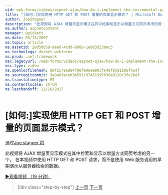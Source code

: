 ```yaml
---
uid: web-forms/videos/aspnet-ajax/how-do-i-implement-the-incremental-page-display-pattern-using-http-get-and-post
title: "[如何:]实现使用 HTTP GET 和 POST 增量的页面显示模式？ | Microsoft Docs"
author: JoeStagner
description: "此视频将 AJAX 增量页显示模式在其中检索和显示以增量方式网页考虑的另一个。 在本视频中..."
ms.author: aspnetcontent
manager: wpickett
ms.date: 03/13/2007
ms.topic: article
ms.assetid: 28d5bb59-9aad-4cdd-8088-1e9d3d230ac5
ms.technology: dotnet-webforms
ms.prod: .net-framework
msc.legacyurl: /web-forms/videos/aspnet-ajax/how-do-i-implement-the-incremental-page-display-pattern-using-http-get-and-post
msc.type: video
ms.openlocfilehash: 80f25791884f08fe96e9893f648f8c91b06f414f
ms.sourcegitcommit: 9a9483aceb34591c97451997036a9120c3fe2baf
ms.translationtype: MT
ms.contentlocale: zh-CN
ms.lasthandoff: 11/10/2017
---
```

<a name="how-do-i-implement-the-incremental-page-display-pattern-using-http-get-and-post"></a>[如何:]实现使用 HTTP GET 和 POST 增量的页面显示模式？
====================
通过[Joe stagner 将](https://github.com/JoeStagner)

此视频将 AJAX 增量页显示模式在其中检索和显示以增量方式网页考虑的另一个。 在本视频中使用 HTTP GET 和 POST 请求，而不是使用 Web 服务调用的早期演示从服务器检索的数据。

[&#9654;观看视频 （19 分钟）](https://channel9.msdn.com/Blogs/ASP-NET-Site-Videos/how-do-i-implement-the-incremental-page-display-pattern-using-http-get-and-post)

>[!div class="step-by-step"]
[上一页](how-do-i-implement-the-ajax-incremental-page-display-pattern.md)
[下一页](how-do-i-use-the-aspnet-ajax-updateprogress-control.md)

